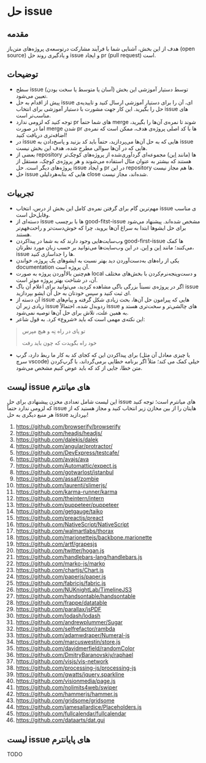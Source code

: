 # حل issue

## مقدمه
هدف از این بخش، آشنایی شما با فرآیند مشارکت درتوسعه‌ی پروژه‌های متن‌باز (open source) و یادگیری روند حل issue و ایجاد pr (pull request) است.

## توضیحات 
- سطح issue (آسان یا متوسط یا سخت بودن) توسط دستیار آموزشی این بخش تعیین می‌شود.
- پیش از اقدام به حل issue ای، آن را برای دستیار آموزشی ارسال کنید و تاییدیه‌ی حل را بگیرید. این کار جهت مشورت با دستیار آموزشی برای انتخاب issue های مناسب‌تر است.
- توجه کنید که لزومی ندارد pr های شما حتماً merge شوند تا نمره‌ی آن‌ها را بگیرید، اما در صورت merge شدن pr ها با کد اصلی پروژه‌ی هدف، ممکن است که نمره‌ی اضافه‌تری دریافت کنید!
- در issue هایی که به حل آن‌ها می‌پردازید، حتماً باید کد بزنید و پاسخ‌دادن به issue هایی که در آن‌ها سوالی مطرح شده، هدف این بخش نیست.
-  بعضی از repository ها (مانند [این](https://github.com/thinkswell/javascript-mini-projects)) مجموعه‌ای گردآوری‌شده از پروژه‌های کوچک‌تر هستند که بیشتر به عنوان مثال استفاده می‌شوند و هر پروژه‌ی کوچک، مستقل از پروژه‌های دیگر است. حل issue و ایجاد pr در این repository ها هم مجاز نیست.
-  حل issue هایی که بنابه‌هردلیلی close شده‌اند، مجاز نیست.

## تجربیات
- مهم‌ترین گام برای گرفتن نمره‌ی کامل این بخش از درس، انتخاب issue ی مناسب وقابل‌حل است.
- دسته‌ای از issue ها با برچسب good-fitst-issue مشخص شده‌اند. پیشنهاد می‌شود برای حل ایشوها ابتدا به سراغ آن‌ها بروید، چرا که خوش‌دست‌تر و راحت‌فهم‌تر هستند.
- وب‌سایت‌هایی وجود دارند که به شما در پیداکردن good-first-issue ها کمک می‌کنند؛ مانند [این](https://goodfirstissue.dev/) و [این](https://github.com/topics/good-first-issue). در این وب‌سایت‌ها می‌توانید بر حسب زبان مورد نظرتان، issue ها را جداسازی کنید.
- یکی از راه‌های به‌دست‌آوردن دید بهتر نسبت به ایشوهای یک پروژه، خواندن documentation آن پروژه است.
- هم‌چنین بالاآوردن پروژه به صورت local و دست‌و‌پنجه‌نرم‌کردن با بخش‌های مختلف آن، در شناخت بهتر پروژه موثر است.
- اگر در پروژه‌ی نسبتاً بزرگی باگی مشاهده کردید، می‌توانید برای اعلام آن باگ issue ای ثبت کنید و سپس خودتان به حل آن ایشو بپردازید.
- آن دسته از issue هایی که پیرامون حل آن‌ها، بحث زیادی شکل گرفته و پیام‌های زیادی زیر آن issue ردوبدل شده، احتمالاً issue های چالشی‌تر و سخت‌تری هستد و به همین علت، تلاش برای حل آن‌ها توصیه نمی‌شود.
- این نکته‌ی مهمی است که باید «شروع» کرد. به قول شاعر:
> تو پای در راه نِه و هیچ مپرس
> 
> خود راه بگویدت که چون باید رفت
- برای پیداکردن این که کجای کد به کار ما ربط دارد، گرپ (یا چیزی معادل آن مثل سرچ vscode) خیلی کمک می کند؛ مثلاً اگر برنامه خطایی برمی‌گرداند، با گرپ‌کردن متن خطا، جایی از کد که باید عوض کنیم مشخص می‌شود.

## لیست issue های میانترم
این لیست شامل تعدادی مخزن پیشنهادی برای حل issue های میانترم است؛ 
توجه کنید که لزومی ندارد حتماً issue هایتان را از بین مخازن زیر انتخاب کنید و مجاز هستید که از هر منبع دیگری به حل issue بپردازید!

1. https://github.com/browserify/browserify
2. https://github.com/headjs/headjs/
3. https://github.com/dalekjs/dalek
4. https://github.com/angular/protractor/
5. https://github.com/DevExpress/testcafe/
6. https://github.com/avajs/ava
7. https://github.com/Automattic/expect.js
8. https://github.com/gotwarlost/istanbul
9. https://github.com/assaf/zombie
10. https://github.com/laurentj/slimerjs/
11. https://github.com/karma-runner/karma
12. https://github.com/theintern/intern
13. https://github.com/puppeteer/puppeteer
14. https://github.com/getgauge/taiko
15. https://github.com/preactjs/preact
16. https://github.com/NativeScript/NativeScript
17. https://github.com/walmartlabs/thorax
18. https://github.com/marionettejs/backbone.marionette
19. https://github.com/artf/grapesjs
20. https://github.com/twitter/hogan.js
21. https://github.com/handlebars-lang/handlebars.js
22. https://github.com/marko-js/marko
23. https://github.com/chartjs/Chart.js
24. https://github.com/paperjs/paper.js
25. https://github.com/fabricjs/fabric.js
26. https://github.com/NUKnightLab/TimelineJS3
27. https://github.com/handsontable/handsontable
28. https://github.com/frappe/datatable
29. https://github.com/parallax/jsPDF
30. https://github.com/lodash/lodash
31. https://github.com/andrewplummer/Sugar
32. https://github.com/selfrefactor/rambda
33. https://github.com/adamwdraper/Numeral-js
34. https://github.com/marcuswestin/store.js
35. https://github.com/davidmerfield/randomColor
36. https://github.com/DmitryBaranovskiy/raphael
37. https://github.com/visjs/vis-network
38. https://github.com/processing-js/processing-js
39. https://github.com/gwatts/jquery.sparkline
40. https://github.com/visionmedia/page.js
41. https://github.com/nolimits4web/swiper
42. https://github.com/hammerjs/hammer.js
43. https://github.com/gridsome/gridsome
44. https://github.com/jamesallardice/Placeholders.js
45. https://github.com/fullcalendar/fullcalendar
46. https://github.com/dataarts/dat.gui

## لیست issue های پایانترم
TODO
